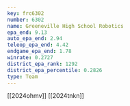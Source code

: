 ```yaml
---
key: frc6302
number: 6302
name: Greeneville High School Robotics
epa_end: 9.13
auto_epa_end: 2.94
teleop_epa_end: 4.42
endgame_epa_end: 1.78
winrate: 0.2727
district_epa_rank: 1292
district_epa_percentile: 0.2826
type: Team
---
```

[[2024ohmv]]
[[2024tnkn]]
